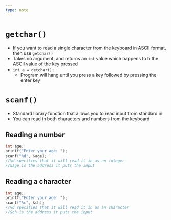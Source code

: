 ```yaml
---
type: note
---
```


# `getchar()`
- If you want to read a single character from the keyboard in ASCII format, then use `getchar()`
- Takes no argument, and returns an `int` value which happens to b the ASCII value of the key pressed
- `int a = getchar();` 
	- Program will hang until you press a key followed by pressing the enter key

# `scanf()`
- Standard library function that allows you to read input from standard in
- You can read in both characters and numbers from the keyboard
## Reading a number
```c
int age;
printf("Enter your age: ");
scanf("%d", &age); 
//%d specifies that it will read it in as an integer
//&age is the address it puts the input
```
## Reading a character
```c
int age;
printf("Enter your age: ");
scanf("%c", &ch); 
//%d specifies that it will read it in as an character
//&ch is the address it puts the input
```